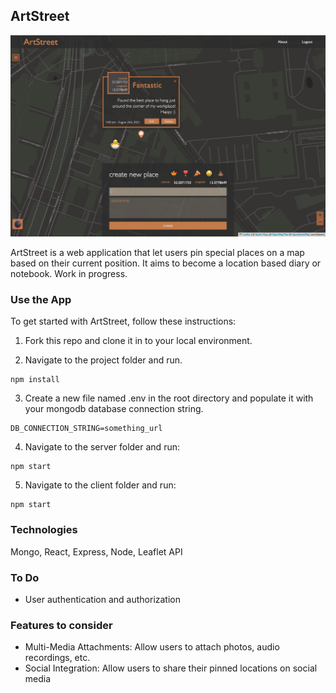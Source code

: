 ## ArtStreet

![artstreet screenshot](Screenshot.jpg "ArtStreet application screenshot")

ArtStreet is a web application that let users pin special places on a map based on their current position.
It aims to become a location based diary or notebook. Work in progress.

### Use the App

To get started with ArtStreet, follow these instructions:

1. Fork this repo and clone it in to your local environment.

2. Navigate to the project folder and run.

```
npm install
```

3. Create a new file named .env in the root directory and populate it with your mongodb database connection string. 
```
DB_CONNECTION_STRING=something_url
```

4. Navigate to the server folder and run:
```
npm start
```

5. Navigate to the client folder and run:
```
npm start
```

### Technologies

Mongo, React, Express, Node, Leaflet API

### To Do

- User authentication and authorization

### Features to consider

- Multi-Media Attachments: Allow users to attach photos, audio recordings, etc.
- Social Integration: Allow users to share their pinned locations on social media